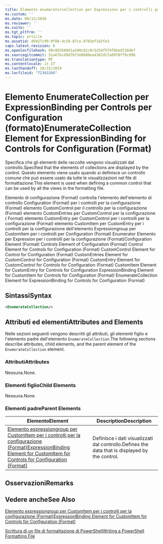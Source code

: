 ```yaml
---
title: Elemento enumeratorcollection per Expressions per i controlli per Configuration (Format) | Microsoft Docs
ms.custom: ''
ms.date: 09/13/2016
ms.reviewer: ''
ms.suite: ''
ms.tgt_pltfrm: ''
ms.topic: article
ms.assetid: d5027c99-9f88-4c59-87ce-8793ef1d2fe3
caps.latest.revision: 6
ms.openlocfilehash: 09c893500d1a340c01c0c5254f5f4fbbed7264bf
ms.sourcegitcommit: 52a67bcd9d7bf3e8600ea4302d1fa8970ff9c998
ms.translationtype: MT
ms.contentlocale: it-IT
ms.lasthandoff: 10/15/2019
ms.locfileid: "72363260"
---
```

# <a name="enumeratecollection-element-for-expressionbinding-for-controls-for-configuration-format"></a><span data-ttu-id="fcc88-102">Elemento EnumerateCollection per ExpressionBinding per Controls per Configuration (formato)</span><span class="sxs-lookup"><span data-stu-id="fcc88-102">EnumerateCollection Element for ExpressionBinding for Controls for Configuration (Format)</span></span>

<span data-ttu-id="fcc88-103">Specifica che gli elementi delle raccolte vengono visualizzati dal controllo.</span><span class="sxs-lookup"><span data-stu-id="fcc88-103">Specified that the elements of collections are displayed by the control.</span></span> <span data-ttu-id="fcc88-104">Questo elemento viene usato quando si definisce un controllo comune che può essere usato da tutte le visualizzazioni nel file di formattazione.</span><span class="sxs-lookup"><span data-stu-id="fcc88-104">This element is used when defining a common control that can be used by all the views in the formatting file.</span></span>

<span data-ttu-id="fcc88-105">Elemento di configurazione (Format) controlla l'elemento dell'elemento di controllo Configuration (Format) per i controlli per la configurazione (Format) elemento CustomControl per il controllo per la configurazione (Format) elemento CustomEntries per CustomControl per la configurazione ( Format) elemento CustomEntry per CustomControl per i controlli per la configurazione (Format) elemento CustomItem per CustomEntry per i controlli per la configurazione dell'elemento Expressiongroup per CustomItem per i controlli per Configuration (Format) Enumerator Elemento per Expression per i controlli per la configurazione (Format)</span><span class="sxs-lookup"><span data-stu-id="fcc88-105">Configuration Element (Format) Controls Element of Configuration (Format) Control Element for Controls for Configuration (Format) CustomControl Element for Control for Configuration (Format) CustomEntries Element for CustomControl for Configuration (Format) CustomEntry Element for CustomControl for Controls for Configuration (Format) CustomItem Element for CustomEntry for Controls for Configuration ExpressionBinding Element for CustomItem for Controls for Configuration (Format) EnumerateCollection Element for ExpressionBinding for Controls for Configuration (Format)</span></span>

## <a name="syntax"></a><span data-ttu-id="fcc88-106">Sintassi</span><span class="sxs-lookup"><span data-stu-id="fcc88-106">Syntax</span></span>

```xml
<EnumerateCollection/>
```

## <a name="attributes-and-elements"></a><span data-ttu-id="fcc88-107">Attributi ed elementi</span><span class="sxs-lookup"><span data-stu-id="fcc88-107">Attributes and Elements</span></span>

<span data-ttu-id="fcc88-108">Nelle sezioni seguenti vengono descritti gli attributi, gli elementi figlio e l'elemento padre dell'elemento `EnumerateCollection`.</span><span class="sxs-lookup"><span data-stu-id="fcc88-108">The following sections describe attributes, child elements, and the parent element of the `EnumerateCollection` element.</span></span>

### <a name="attributes"></a><span data-ttu-id="fcc88-109">Attributi</span><span class="sxs-lookup"><span data-stu-id="fcc88-109">Attributes</span></span>

<span data-ttu-id="fcc88-110">Nessuna.</span><span class="sxs-lookup"><span data-stu-id="fcc88-110">None.</span></span>

### <a name="child-elements"></a><span data-ttu-id="fcc88-111">Elementi figlio</span><span class="sxs-lookup"><span data-stu-id="fcc88-111">Child Elements</span></span>

<span data-ttu-id="fcc88-112">Nessuna.</span><span class="sxs-lookup"><span data-stu-id="fcc88-112">None.</span></span>

### <a name="parent-elements"></a><span data-ttu-id="fcc88-113">Elementi padre</span><span class="sxs-lookup"><span data-stu-id="fcc88-113">Parent Elements</span></span>

|<span data-ttu-id="fcc88-114">Elemento</span><span class="sxs-lookup"><span data-stu-id="fcc88-114">Element</span></span>|<span data-ttu-id="fcc88-115">Description</span><span class="sxs-lookup"><span data-stu-id="fcc88-115">Description</span></span>|
|-------------|-----------------|
|[<span data-ttu-id="fcc88-116">Elemento expressiongroup per CustomItem per i controlli per la configurazione (Format)</span><span class="sxs-lookup"><span data-stu-id="fcc88-116">ExpressionBinding Element for CustomItem for Controls for Configuration (Format)</span></span>](./expressionbinding-element-for-customitem-for-controls-for-configuration-format.md)|<span data-ttu-id="fcc88-117">Definisce i dati visualizzati dal controllo.</span><span class="sxs-lookup"><span data-stu-id="fcc88-117">Defines the data that is displayed by the control.</span></span>|

## <a name="remarks"></a><span data-ttu-id="fcc88-118">Osservazioni</span><span class="sxs-lookup"><span data-stu-id="fcc88-118">Remarks</span></span>

## <a name="see-also"></a><span data-ttu-id="fcc88-119">Vedere anche</span><span class="sxs-lookup"><span data-stu-id="fcc88-119">See Also</span></span>

[<span data-ttu-id="fcc88-120">Elemento expressiongroup per CustomItem per i controlli per la configurazione (Format)</span><span class="sxs-lookup"><span data-stu-id="fcc88-120">ExpressionBinding Element for CustomItem for Controls for Configuration (Format)</span></span>](./expressionbinding-element-for-customitem-for-controls-for-configuration-format.md)

[<span data-ttu-id="fcc88-121">Scrittura di un file di formattazione di PowerShell</span><span class="sxs-lookup"><span data-stu-id="fcc88-121">Writing a PowerShell Formatting File</span></span>](./writing-a-powershell-formatting-file.md)
